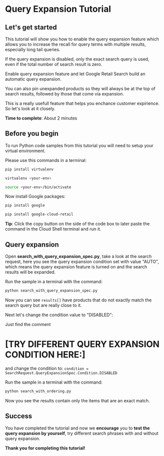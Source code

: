 # **Query Expansion Tutorial**

## Let's get started

This tutorial will show you how to enable the query expansion feature which allows you to increase the recall for query terms with multiple results,
especially long tail queries.

If the query expansion is disabled, only the exact search query is used, even if the total number of search result is zero.

Enable query expansion feature and let Google Retail Search build an automatic query expansion.

You can also pin unexpanded products so they will always be at the top of search results, followed by those that come via expansion.

This is a really usefull feature that helps you enchance customer expirience. So let's look at it closely.


**Time to complete**: About 2 minutes

## Before you begin

To run Python code samples from this tutorial you will need to setup your virtual environment.

Please use this commands in a terminal:
```bash
pip install virtualenv
```
```bash
virtualenv <your-env>
```
```bash
source <your-env>/bin/activate
```
Now install Google packages:
```bash
pip install google
```
```bash
pip install google-cloud-retail
```

**Tip**: Click the copy button on the side of the code box to later paste the command in the Cloud Shell terminal and run it.


## Query expansion

Open **search_with_query_expansion_spec.py**, take a look at the search request, here you see the query expansion condition set with value "AUTO",
which means the query expansion feature is turned on and the search results will be expanded.

Run the sample in a terminal with the command:
```bash
python search_with_query_expansion_spec.py
```

Now you can see ```results[]``` have products that do not exactly match the search query but are really close to it.

Next let's change the condition value to "DISABLED":

Just find the comment 

 # [TRY DIFFERENT QUERY EXPANSION CONDITION HERE:] 

and change the condition to: 
```condition = SearchRequest.QueryExpansionSpec.Condition.DISABLED```

Run the sample in a terminal with the command:
```bash
python search_with_ordering.py
```

Now you see the results contain only the items that are an exact match.

## Success 

You have completed the tutorial and now we **encourage** you to **test the query expansion by yourself**, try different search phrases with and without query expansion.

**Thank you for completing this tutorial!**

